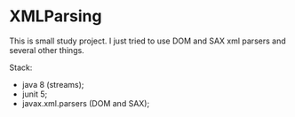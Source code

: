 # XMLParsing
This is small study project. I just tried to use DOM and SAX xml parsers and several other things.

Stack:
- java 8 (streams);
- junit 5;
- javax.xml.parsers (DOM and SAX);
